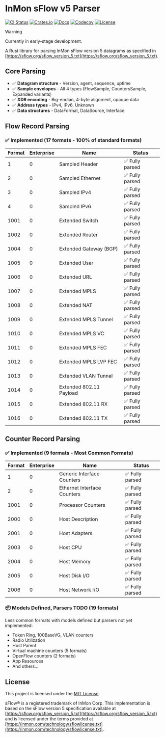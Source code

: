 # InMon sFlow v5 Parser

[![CI Status](https://img.shields.io/github/actions/workflow/status/nxthdr/sflow-parser/ci.yml?logo=github&label=build)](https://github.com/nxthdr/sflow-parser/actions/workflows/ci.yml)
[![Crates.io](https://img.shields.io/crates/v/sflow-parser?color=blue&logo=rust)](https://crates.io/crates/sflow-parser)
[![Docs](https://img.shields.io/docsrs/sflow-parser?logo=rust)](https://docs.rs/sflow-parser)
[![Codecov](https://img.shields.io/codecov/c/github/nxthdr/sflow-parser?logo=codecov)](https://codecov.io/gh/nxthdr/sflow-parser)
[![License](https://img.shields.io/crates/l/sflow-parser)](LICENSE)

> [!WARNING]
> Currently in early-stage development.

A Rust library for parsing InMon sFlow version 5 datagrams as specified in [https://sflow.org/sflow_version_5.txt](https://sflow.org/sflow_version_5.txt).

## Core Parsing

- ✅ **Datagram structure** - Version, agent, sequence, uptime
- ✅ **Sample envelopes** - All 4 types (FlowSample, CountersSample, Expanded variants)
- ✅ **XDR encoding** - Big-endian, 4-byte alignment, opaque data
- ✅ **Address types** - IPv4, IPv6, Unknown
- ✅ **Data structures** - DataFormat, DataSource, Interface

## Flow Record Parsing

### ✅ Implemented (17 formats - 100% of standard formats)

| Format | Enterprise | Name | Status |
|--------|-----------|------|--------|
| 1 | 0 | Sampled Header | ✅ Fully parsed |
| 2 | 0 | Sampled Ethernet | ✅ Fully parsed |
| 3 | 0 | Sampled IPv4 | ✅ Fully parsed |
| 4 | 0 | Sampled IPv6 | ✅ Fully parsed |
| 1001 | 0 | Extended Switch | ✅ Fully parsed |
| 1002 | 0 | Extended Router | ✅ Fully parsed |
| 1004 | 0 | Extended Gateway (BGP) | ✅ Fully parsed |
| 1005 | 0 | Extended User | ✅ Fully parsed |
| 1006 | 0 | Extended URL | ✅ Fully parsed |
| 1007 | 0 | Extended MPLS | ✅ Fully parsed |
| 1008 | 0 | Extended NAT | ✅ Fully parsed |
| 1009 | 0 | Extended MPLS Tunnel | ✅ Fully parsed |
| 1010 | 0 | Extended MPLS VC | ✅ Fully parsed |
| 1011 | 0 | Extended MPLS FEC | ✅ Fully parsed |
| 1012 | 0 | Extended MPLS LVP FEC | ✅ Fully parsed |
| 1013 | 0 | Extended VLAN Tunnel | ✅ Fully parsed |
| 1014 | 0 | Extended 802.11 Payload | ✅ Fully parsed |
| 1015 | 0 | Extended 802.11 RX | ✅ Fully parsed |
| 1016 | 0 | Extended 802.11 TX | ✅ Fully parsed |

## Counter Record Parsing

### ✅ Implemented (9 formats - Most Common Formats)

| Format | Enterprise | Name | Status |
|--------|-----------|------|--------|
| 1 | 0 | Generic Interface Counters | ✅ Fully parsed |
| 2 | 0 | Ethernet Interface Counters | ✅ Fully parsed |
| 1001 | 0 | Processor Counters | ✅ Fully parsed |
| 2000 | 0 | Host Description | ✅ Fully parsed |
| 2001 | 0 | Host Adapters | ✅ Fully parsed |
| 2003 | 0 | Host CPU | ✅ Fully parsed |
| 2004 | 0 | Host Memory | ✅ Fully parsed |
| 2005 | 0 | Host Disk I/O | ✅ Fully parsed |
| 2006 | 0 | Host Network I/O | ✅ Fully parsed |

### 📦 Models Defined, Parsers TODO (19 formats)

Less common formats with models defined but parsers not yet implemented:
- Token Ring, 100BaseVG, VLAN counters
- Radio Utilization
- Host Parent
- Virtual machine counters (5 formats)
- OpenFlow counters (2 formats)
- App Resources
- And others...

## License

This project is licensed under the [MIT License](LICENSE).

sFlow® is a registered trademark of InMon Corp. This implementation is based on the
sFlow version 5 specification available at [https://sflow.org/sflow_version_5.txt](https://sflow.org/sflow_version_5.txt) and
is licensed under the terms provided at [https://inmon.com/technology/sflowlicense.txt](https://inmon.com/technology/sflowlicense.txt).
